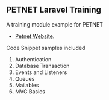 ## PETNET Laravel Training

A training module example for PETNET

-   [Petnet Website](https://perahub.com.ph/).

Code Snippet samples included

1. Authentication
2. Database Transaction
3. Events and Listeners
4. Queues
5. Mailables
6. MVC Basics
